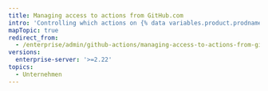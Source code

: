 ```yaml
---
title: Managing access to actions from GitHub.com
intro: 'Controlling which actions on {% data variables.product.prodname_dotcom_the_website %} and {% data variables.product.prodname_marketplace %} can be used in your enterprise.'
mapTopic: true
redirect_from:
  - /enterprise/admin/github-actions/managing-access-to-actions-from-githubcom
versions:
  enterprise-server: '>=2.22'
topics:
  - Unternehmen
---
```



